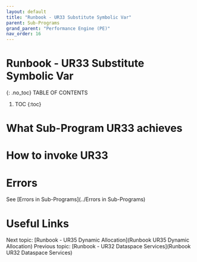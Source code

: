 ```yaml
---
layout: default
title: "Runbook - UR33 Substitute Symbolic Var"
parent: Sub-Programs
grand_parent: "Performance Engine (PE)"
nav_order: 16
---
```


# Runbook - UR33 Substitute Symbolic Var
{: .no_toc}
TABLE OF CONTENTS
1. TOC
{:toc}

# What Sub-Program UR33 achieves

# How to invoke UR33

# Errors
See [Errors in Sub-Programs](../Errors in Sub-Programs)


# Useful Links
Next topic: [Runbook - UR35 Dynamic Allocation](Runbook UR35 Dynamic Allocation)
Previous topic: [Runbook - UR32 Dataspace Services](Runbook UR32 Dataspace Services)
